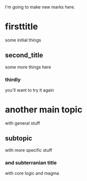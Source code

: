 I'm going to make new marks here.
# firsttitle
some initial things

## second_title
some more things here

### thirdly
you'll want to try it again

# another main topic
with general stuff

## subtopic
with more specific stuff

### and subterranian title
with core logic and magma
